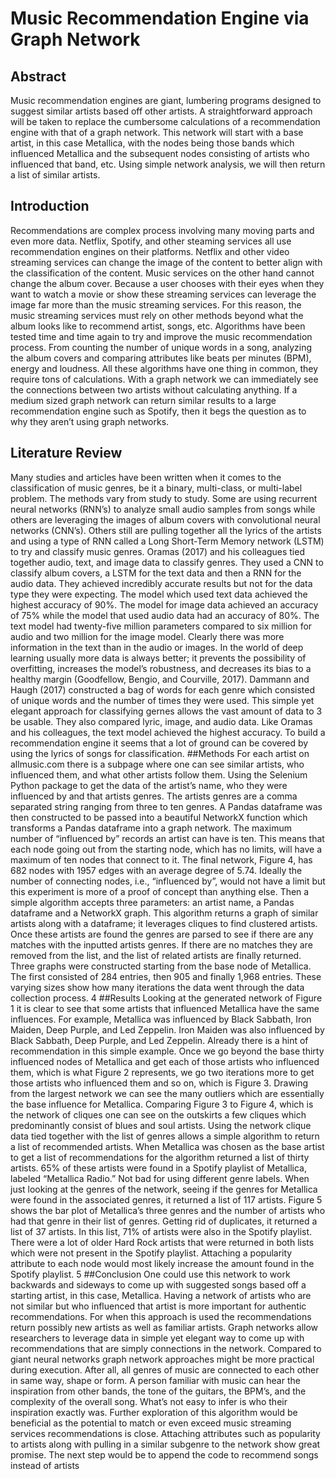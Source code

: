 # Music Recommendation Engine via Graph Network
## Abstract

  Music recommendation engines are giant, lumbering programs designed to suggest
similar artists based off other artists. A straightforward approach will be taken to replace the
cumbersome calculations of a recommendation engine with that of a graph network. This
network will start with a base artist, in this case Metallica, with the nodes being those bands
which influenced Metallica and the subsequent nodes consisting of artists who influenced that
band, etc. Using simple network analysis, we will then return a list of similar artists.
## Introduction

  Recommendations are complex process involving many moving parts and even more
data. Netflix, Spotify, and other steaming services all use recommendation engines on their
platforms. Netflix and other video streaming services can change the image of the content to
better align with the classification of the content. Music services on the other hand cannot change
the album cover. Because a user chooses with their eyes when they want to watch a movie or
show these streaming services can leverage the image far more than the music streaming
services. For this reason, the music streaming services must rely on other methods beyond what
the album looks like to recommend artist, songs, etc.
Algorithms have been tested time and time again to try and improve the music
recommendation process. From counting the number of unique words in a song, analyzing the
album covers and comparing attributes like beats per minutes (BPM), energy and loudness. All
these algorithms have one thing in common, they require tons of calculations. With a graph
network we can immediately see the connections between two artists without calculating
anything. If a medium sized graph network can return similar results to a large recommendation
engine such as Spotify, then it begs the question as to why they aren’t using graph networks.

## Literature Review
  Many studies and articles have been written when it comes to the classification of music
genres, be it a binary, multi-class, or multi-label problem. The methods vary from study to study.
Some are using recurrent neural networks (RNN’s) to analyze small audio samples from songs
while others are leveraging the images of album covers with convolutional neural networks
(CNN’s). Others still are pulling together all the lyrics of the artists and using a type of RNN
called a Long Short-Term Memory network (LSTM) to try and classify music genres.
Oramas (2017) and his colleagues tied together audio, text, and image data to classify
genres. They used a CNN to classify album covers, a LSTM for the text data and then a RNN for
the audio data. They achieved incredibly accurate results but not for the data type they were
expecting. The model which used text data achieved the highest accuracy of 90%. The model for
image data achieved an accuracy of 75% while the model that used audio data had an accuracy
of 80%. The text model had twenty-five million parameters compared to six million for audio
and two million for the image model. Clearly there was more information in the text than in the
audio or images.
  In the world of deep learning usually more data is always better; it prevents the
possibility of overfitting, increases the model’s robustness, and decreases its bias to a healthy
margin (Goodfellow, Bengio, and Courville, 2017). Dammann and Haugh (2017) constructed a
bag of words for each genre which consisted of unique words and the number of times they were
used. This simple yet elegant approach for classifying gernes allows the vast amount of data to
3
be usable. They also compared lyric, image, and audio data. Like Oramas and his colleagues, the
text model achieved the highest accuracy. To build a recommendation engine it seems that a lot
of ground can be covered by using the lyrics of songs for classification.
##Methods
For each artist on allmusic.com there is a subpage where one can see similar artists, who
influenced them, and what other artists follow them. Using the Selenium Python package to get
the data of the artist’s name, who they were influenced by and that artists genres. The artists
genres are a comma separated string ranging from three to ten genres. A Pandas dataframe was
then constructed to be passed into a beautiful NetworkX function which transforms a Pandas
dataframe into a graph network. The maximum number of “influenced by” records an artist can
have is ten. This means that each node going out from the starting node, which has no limits, will
have a maximum of ten nodes that connect to it. The final network, Figure 4, has 682 nodes with
1957 edges with an average degree of 5.74.
Ideally the number of connecting nodes, i.e., “influenced by”, would not have a limit but
this experiment is more of a proof of concept than anything else. Then a simple algorithm
accepts three parameters: an artist name, a Pandas dataframe and a NetworkX graph. This
algorithm returns a graph of similar artists along with a dataframe; it leverages cliques to find
clustered artists. Once these artists are found the genres are parsed to see if there are any matches
with the inputted artists genres. If there are no matches they are removed from the list, and the
list of related artists are finally returned. Three graphs were constructed starting from the base
node of Metallica. The first consisted of 284 entries, then 905 and finally 1,968 entries. These
varying sizes show how many iterations the data went through the data collection process.
4
##Results
Looking at the generated network of Figure 1 it is clear to see that some artists that
influenced Metallica have the same influences. For example, Metallica was influenced by Black
Sabbath, Iron Maiden, Deep Purple, and Led Zeppelin. Iron Maiden was also influenced by
Black Sabbath, Deep Purple, and Led Zeppelin. Already there is a hint of recommendation in this
simple example. Once we go beyond the base thirty influenced nodes of Metallica and get each
of those artists who influenced them, which is what Figure 2 represents, we go two iterations
more to get those artists who influenced them and so on, which is Figure 3. Drawing from the
largest network we can see the many outliers which are essentially the base influence for
Metallica. Comparing Figure 3 to Figure 4, which is the network of cliques one can see on the
outskirts a few cliques which predominantly consist of blues and soul artists. Using the network
clique data tied together with the list of genres allows a simple algorithm to return a list of
recommended artists.
When Metallica was chosen as the base artist to get a list of recommendations for the
algorithm returned a list of thirty artists. 65% of these artists were found in a Spotify playlist of
Metallica, labeled “Metallica Radio.” Not bad for using different genre labels. When just looking
at the genres of the network, seeing if the genres for Metallica were found in the associated
genres, it returned a list of 117 artists. Figure 5 shows the bar plot of Metallica’s three genres and
the number of artists who had that genre in their list of genres. Getting rid of duplicates, it
returned a list of 37 artists. In this list, 71% of artists were also in the Spotify playlist. There were
a lot of older Hard Rock artists that were returned in both lists which were not present in the
Spotify playlist. Attaching a popularity attribute to each node would most likely increase the
amount found in the Spotify playlist.
5
##Conclusion
One could use this network to work backwards and sideways to come up with suggested
songs based off a starting artist, in this case, Metallica. Having a network of artists who are not
similar but who influenced that artist is more important for authentic recommendations. For
when this approach is used the recommendations return possibly new artists as well as familiar
artists. Graph networks allow researchers to leverage data in simple yet elegant way to come up
with recommendations that are simply connections in the network.
Compared to giant neural networks graph network approaches might be more practical
during execution. After all, all genres of music are connected to each other in same way, shape or
form. A person familiar with music can hear the inspiration from other bands, the tone of the
guitars, the BPM’s, and the complexity of the overall song. What’s not easy to infer is who their
inspiration exactly was. Further exploration of this algorithm would be beneficial as the potential
to match or even exceed music streaming services recommendations is close. Attaching
attributes such as popularity to artists along with pulling in a similar subgenre to the network
show great promise. The next step would be to append the code to recommend songs instead of
artists
